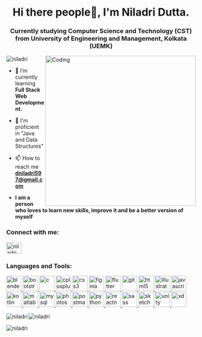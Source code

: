 <h1 align="center">Hi there people👋, I'm Niladri Dutta.</h1>
<h3 align="center">Currently studying Computer Science and Technology (CST) from University of Engineering and Management, Kolkata (UEMK)</h3>
<img align="right" alt="Coding" width="400" src="https://user-images.githubusercontent.com/63924604/208824038-87b45f59-9127-41aa-92fb-0220bf06a7c6.gif">

<p align="left"> <img src="https://komarev.com/ghpvc/?username=dniladri597&label=Profile%20views&color=0e75b6&style=flat" alt="niladri" /> </p>



- 🌱 I’m currently learning **Full Stack Web Development.**

- 📄 I'm proficient in "Java and Data Structures"

- 📫 How to reach me **dniladri597@gmail.com**

-  **I am a person who loves to learn new skills, improve it and be a better version of myself**

<h3 align="left">Connect with me:</h3>
<p align="left">
<a href="https://twitter.com/dniladri597" target="blank"><img align="center" src="https://user-images.githubusercontent.com/63924604/208840554-a66b7cd0-8654-47cc-a5ed-c6e7635c19a5.svg" alt="niladri" height="30" width="40" /></a>
</p>

<h3 align="left">Languages and Tools:</h3>
<p align="left"> <a href="https://www.blender.org/" target="_blank" rel="noreferrer"> <img src="https://download.blender.org/branding/community/blender_community_badge_white.svg" alt="blender" width="40" height="40"/> </a> <a href="https://getbootstrap.com" target="_blank" rel="noreferrer"> <img src="https://user-images.githubusercontent.com/63924604/208937755-0f2e2394-0e0b-4ffc-a96b-8a3bfc7a8130.svg" alt="bootstrap" width="40" height="40"/> </a> <a href="https://www.cprogramming.com/" target="_blank" rel="noreferrer"> <img src="https://user-images.githubusercontent.com/63924604/208842117-3bec12ac-ea2a-416d-aeb1-9a22fb1e927c.svg" alt="c" width="40" height="40"/> </a> <a href="https://www.w3schools.com/cpp/" target="_blank" rel="noreferrer"> <img src="https://user-images.githubusercontent.com/63924604/208842210-a49626d9-2ae3-48b7-bc33-b7690d9208d1.svg" alt="cplusplus" width="40" height="40"/> </a> <a href="https://www.w3schools.com/css/" target="_blank" rel="noreferrer"> <img src="https://user-images.githubusercontent.com/63924604/208938457-41814ae7-19f3-4156-98c4-92f2d9b3a7a8.svg" alt="css3" width="40" height="40"/> </a> <a href="https://www.figma.com/" target="_blank" rel="noreferrer"> <img src="https://www.vectorlogo.zone/logos/figma/figma-icon.svg" alt="figma" width="40" height="40"/> </a> <a href="https://flutter.dev" target="_blank" rel="noreferrer"> <img src="https://www.vectorlogo.zone/logos/flutterio/flutterio-icon.svg" alt="flutter" width="40" height="40"/> </a> <a href="https://git-scm.com/" target="_blank" rel="noreferrer"> <img src="https://www.vectorlogo.zone/logos/git-scm/git-scm-icon.svg" alt="git" width="40" height="40"/> </a> <a href="https://www.w3.org/html/" target="_blank" rel="noreferrer"> <img src="https://user-images.githubusercontent.com/63924604/208938604-b15fa2f4-25ea-4e09-abd4-1831aa966077.svg" alt="html5" width="40" height="40"/> </a> <a href="https://www.adobe.com/in/products/illustrator.html" target="_blank" rel="noreferrer"> <img src="https://www.vectorlogo.zone/logos/adobe_illustrator/adobe_illustrator-icon.svg" alt="illustrator" width="40" height="40"/> </a> <a href="https://developer.mozilla.org/en-US/docs/Web/JavaScript" target="_blank" rel="noreferrer"> <img src="https://user-images.githubusercontent.com/63924604/208842652-c790a3fa-7d45-482a-898b-5194633a8a92.svg" alt="javascript" width="40" height="40"/> </a> <a href="https://kotlinlang.org" target="_blank" rel="noreferrer"> <img src="https://www.vectorlogo.zone/logos/kotlinlang/kotlinlang-icon.svg" alt="kotlin" width="40" height="40"/> </a> <a href="https://www.mathworks.com/" target="_blank" rel="noreferrer"> <img src="https://upload.wikimedia.org/wikipedia/commons/2/21/Matlab_Logo.png" alt="matlab" width="40" height="40"/> </a> <a href="https://www.mysql.com/" target="_blank" rel="noreferrer"> <img src="https://user-images.githubusercontent.com/63924604/208842777-d0de66b7-ed37-4fd0-833d-9949e61fdc16.svg" alt="mysql" width="40" height="40"/> </a> <a href="https://www.photoshop.com/en" target="_blank" rel="noreferrer"> <img src="https://user-images.githubusercontent.com/63924604/208842875-4405cf81-3e41-4c3f-8e49-c1c965f4d4d6.svg" alt="photoshop" width="40" height="40"/> </a> <a href="https://postman.com" target="_blank" rel="noreferrer"> <img src="https://www.vectorlogo.zone/logos/getpostman/getpostman-icon.svg" alt="postman" width="40" height="40"/> </a> <a href="https://www.python.org" target="_blank" rel="noreferrer"> <img src="https://user-images.githubusercontent.com/63924604/208842974-aafbeb59-3105-4581-8b06-42a524ffb1f1.svg" alt="python" width="40" height="40"/> </a> <a href="https://reactnative.dev/" target="_blank" rel="noreferrer"> <img src="https://reactnative.dev/img/header_logo.svg" alt="reactnative" width="40" height="40"/> </a> <a href="https://sass-lang.com" target="_blank" rel="noreferrer"> <img src="https://user-images.githubusercontent.com/63924604/208843254-9d11a4e8-ea78-498b-9653-2c7cc70c3ac1.svg" alt="sass" width="40" height="40"/> </a> <!--<a href="https://scikit-learn.org/" target="_blank" rel="noreferrer"> <img src="https://upload.wikimedia.org/wikipedia/commons/0/05/Scikit_learn_logo_small.svg" alt="scikit_learn" width="40" height="40"/>--> </a> <a href="https://www.sketch.com/" target="_blank" rel="noreferrer"> <img src="https://www.vectorlogo.zone/logos/sketchapp/sketchapp-icon.svg" alt="sketch" width="40" height="40"/> </a> <a href="https://unity.com/" target="_blank" rel="noreferrer"> <img src="https://user-images.githubusercontent.com/63924604/208843742-4745971e-5eaa-46d8-97f2-7f9139d8c57a.svg" alt="unity" width="40" height="40"/> </a> <a href="https://www.adobe.com/products/xd.html" target="_blank" rel="noreferrer"> <img src="https://cdn.worldvectorlogo.com/logos/adobe-xd.svg" alt="xd" width="40" height="40"/> </a> </p>

<p><img align="left" src="https://github-readme-stats-sigma-five.vercel.app/api?username=niladri597&show_icons=true&locale=en" alt="niladri" /></p>

<p><img src="https://github-readme-streak-stats.herokuapp.com/?user=niladri597&" alt="niladri" /></p>

<p><img align="center" src="https://github-readme-stats-sigma-five.vercel.app/api/top-langs?username=niladri597&show_icons=true&locale=en&layout=compact" alt="niladri" /></p>


